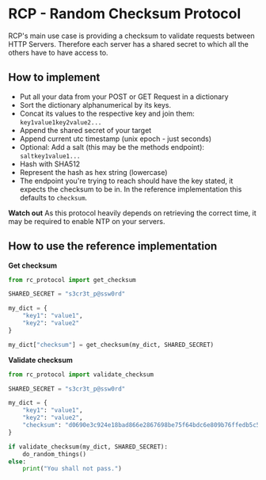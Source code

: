 # RCP - Random Checksum Protocol

RCP's main use case is providing a checksum to validate requests between HTTP Servers. Therefore each server has a shared secret to which all the others have to have access to.

## How to implement
- Put all your data from your POST or GET Request in a dictionary 
- Sort the dictionary alphanumerical by its keys.
- Concat its values to the respective key and join them: `key1value1key2value2...`
- Append the shared secret of your target
- Append current utc timestamp (unix epoch - just seconds)
- Optional: Add a salt (this may be the methods endpoint): `saltkey1value1...`
- Hash with SHA512
- Represent the hash as hex string (lowercase)
- The endpoint you're trying to reach should have the key stated, it expects the checksum to be in. In the reference implementation this defaults to `checksum`.


**Watch out**
As this protocol heavily depends on retrieving the correct time, it may be required to enable NTP on your servers.

## How to use the reference implementation

**Get checksum**

```python
from rc_protocol import get_checksum

SHARED_SECRET = "s3cr3t_p@ssw0rd"

my_dict = {
    "key1": "value1",
    "key2": "value2"
}

my_dict["checksum"] = get_checksum(my_dict, SHARED_SECRET)
```

**Validate checksum**

```python
from rc_protocol import validate_checksum

SHARED_SECRET = "s3cr3t_p@ssw0rd"

my_dict = {
    "key1": "value1",
    "key2": "value2",
    "checksum": "d0690e3c924e18bad866e2867698be75f64bdc6e809b76ffedb5c5095c9fbe15d36636b2df1fc47d2a3f348aea272ffc2fed4dc8ee08e0d13631ef646e1648c4"
}

if validate_checksum(my_dict, SHARED_SECRET):
    do_random_things()
else:
    print("You shall not pass.")
```

